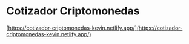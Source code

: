 # Cotizador Criptomonedas   
[https://cotizador-criptomonedas-kevin.netlify.app/](https://cotizador-criptomonedas-kevin.netlify.app/)
